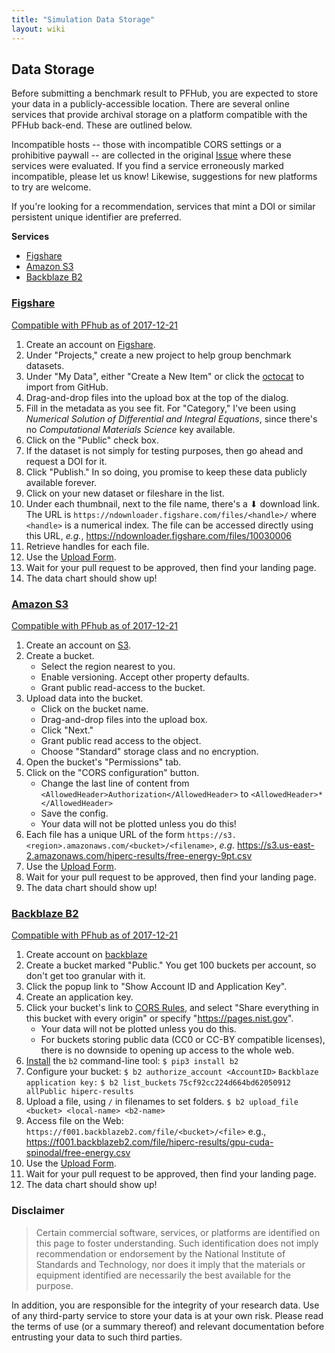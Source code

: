 ```yaml
---
title: "Simulation Data Storage"
layout: wiki
---
```


## Data Storage

Before submitting a benchmark result to PFHub, you are expected to
store your data in a publicly-accessible location. There are several
online services that provide archival storage on a platform compatible
with the PFHub back-end. These are outlined below.

Incompatible hosts -- those with incompatible CORS settings or a
prohibitive paywall -- are collected in the original [Issue][issue]
where these services were evaluated. If you find a service erroneously
marked incompatible, please let us know! Likewise, suggestions for
new platforms to try are welcome.

If you're looking for a recommendation, services that mint a
DOI or similar persistent unique identifier are preferred.

**Services**

- [Figshare](#figshare)
- [Amazon S3](#amazon-s3)
- [Backblaze B2](#backblaze-b2)

<a name="figshare"></a>
### [Figshare](https://figshare.com/)

[Compatible with PFhub as of 2017-12-21](https://github.com/usnistgov/pfhub/issues/491#issuecomment-353459760)

1. Create an account on [Figshare][fig].
2. Under "Projects," create a new project to help group benchmark datasets.
2. Under "My Data", either "Create a New Item" or click the [octocat][git] to import from GitHub.
3. Drag-and-drop files into the upload box at the top of the dialog.
3. Fill in the metadata as you see fit. For "Category," I've been using *Numerical Solution of Differential and Integral Equations*, since there's no *Computational Materials Science* key available.
4. Click on the "Public" check box.
5. If the dataset is not simply for testing purposes, then go ahead and request a DOI for it.
6. Click "Publish." In so doing, you promise to keep these data publicly available forever.
7. Click on your new dataset or fileshare in the list.
8. Under each thumbnail, next to the file name, there's a ⬇ download link. The URL is `https://ndownloader.figshare.com/files/<handle>/` where `<handle>` is a numerical index. The file can be accessed directly using this URL, *e.g.*, https://ndownloader.figshare.com/files/10030006
9. Retrieve handles for each file.
10. Use the [Upload Form](https://pages.nist.gov/chimad-phase-field/simulations/upload_form/).
11. Wait for your pull request to be approved, then find your landing page.
12. The data chart should show up!

<a name="amazon-s3"></a>
### [Amazon S3](https://aws.amazon.com/s3)

[Compatible with PFhub as of 2017-12-21](https://github.com/usnistgov/pfhub/issues/491#issuecomment-353486891)

1. Create an account on [S3][aws].
2. Create a bucket.
    - Select the region nearest to you.
    - Enable versioning. Accept other property defaults.
    - Grant public read-access to the bucket.
3. Upload data into the bucket.
    - Click on the bucket name.
    - Drag-and-drop files into the upload box.
    - Click "Next."
    - Grant public read access to the object.
    - Choose "Standard" storage class and no encryption.
4. Open the bucket's "Permissions" tab.
5. Click on the "CORS configuration" button.
    - Change the last line of content from `<AllowedHeader>Authorization</AllowedHeader>` to
        `<AllowedHeader>*</AllowedHeader>`
    - Save the config.
    - Your data will not be plotted unless you do this!
6. Each file has a unique URL of the form `https://s3.<region>.amazonaws.com/<bucket>/<filename>`, *e.g.* https://s3.us-east-2.amazonaws.com/hiperc-results/free-energy-9pt.csv
7. Use the [Upload Form](https://pages.nist.gov/chimad-phase-field/simulations/upload_form/).
8. Wait for your pull request to be approved, then find your landing page.
9. The data chart should show up!

<a name="backblaze-b2"></a>
### [Backblaze B2](https://www.backblaze.com/b2/cloud-storage.html)

[Compatible with PFhub as of 2017-12-21](https://github.com/usnistgov/pfhub/issues/491#issuecomment-352581961)

1. Create account on [backblaze](https://www.backblaze.com/b2)
2. Create a bucket marked "Public." You get 100 buckets per account, so don't get too granular with it.
3. Click the popup link to "Show Account ID and Application Key".
4. Create an application key.
5. Click your bucket's link to [CORS Rules](https://www.backblaze.com/b2/docs/cors_rules.html), and select "Share everything in this bucket with every origin" or specify "https://pages.nist.gov".
    - Your data will not be plotted unless you do this.
    - For buckets storing public data (CC0 or CC-BY compatible licenses), there is no downside to opening up access to the whole web.
6. [Install](https://www.backblaze.com/b2/docs/quick_command_line.html) the `b2` command-line tool:
  `$ pip3 install b2`
7. Configure your bucket:
  `$ b2 authorize_account <AccountID>`
  `Backblaze application key:`
  `$ b2 list_buckets`
  `75cf92cc224d664bd62050912 allPublic hiperc-results`
8. Upload a file, using `/` in filenames to set folders.
  `$ b2 upload_file <bucket> <local-name> <b2-name>`
9. Access file on the Web:
  `https://f001.backblazeb2.com/file/<bucket>/<file>`
  e.g., https://f001.backblazeb2.com/file/hiperc-results/gpu-cuda-spinodal/free-energy.csv
10. Use the [Upload Form](https://pages.nist.gov/chimad-phase-field/simulations/upload_form/).
11. Wait for your pull request to be approved, then find your landing page.
12. The data chart should show up!

### Disclaimer

> Certain commercial software, services, or platforms are identified on this page
> to foster understanding. Such identification does not imply recommendation or
> endorsement by the National Institute of Standards and Technology, nor does it
> imply that the materials or equipment identified are necessarily the best available
> for the purpose.

In addition, you are responsible for the integrity of your research data. Use of
any third-party service to store your data is at your own risk. Please read the
terms of use (or a summary thereof) and relevant documentation before entrusting
your data to such third parties.

<!-- References -->
[aws]: https://aws.amazon.com/s3
[fig]: https://figshare.com
[git]: https://github.com/logos
[issue]: https://github.com/usnistgov/pfhub/issues/491
